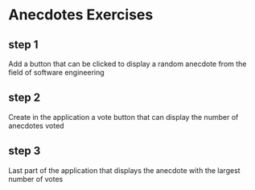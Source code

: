 # Anecdotes Exercises

## step 1

Add a button that can be clicked to display a random anecdote from the field of software engineering

## step 2

Create in the application a vote button that can display the number of anecdotes voted

## step 3

Last part of the application that displays the anecdote with the largest number of votes
